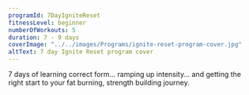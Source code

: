 ```yaml
---
programId: 7DayIgniteReset
fitnessLevel: beginner
numberOfWorkouts: 5
duration: 7 - 9 days
coverImage: "../../images/Programs/ignite-reset-program-cover.jpg"
altText: 7 day Ignite Reset program cover
---
```


7 days of learning correct form... ramping up intensity... and getting the right start to your fat burning, strength building journey.
